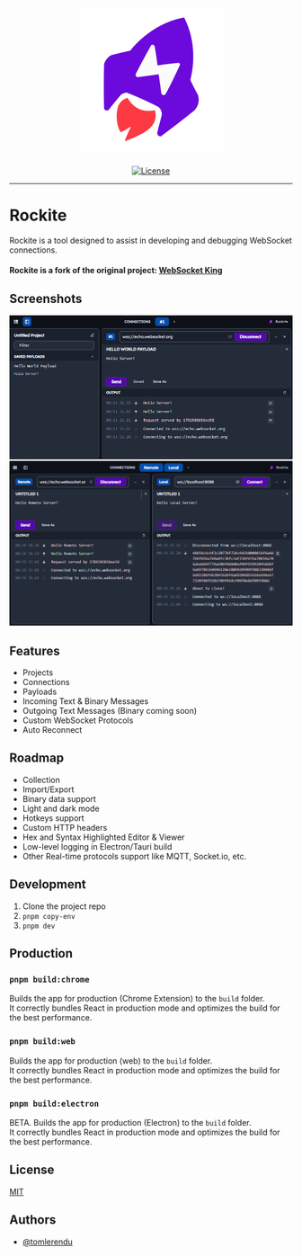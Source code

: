 <div align="center">
  <picture>
    <source media="(prefers-color-scheme: dark)" srcset="https://raw.githubusercontent.com/psyirius/rockite/master/images/rockite-dark.svg">
    <img alt="Rockite - Modern WebSockets Client" src="https://raw.githubusercontent.com/psyirius/rockite/master/images/rockite-light.svg" width="256px">
  </picture>
</div>

###

<div align="center">

[![License](https://img.shields.io/npm/l/nx.svg?style=flat-square)]()

</div>

<hr>

# Rockite

Rockite is a tool designed to assist in developing and debugging WebSocket connections.

#### Rockite is a fork of the original project: [WebSocket King](https://github.com/tomlerendu/Websocket-King)

## Screenshots

![Rockite - First Look](/images/screenshot-0.png)
![Rockite - Dual Pane](/images/screenshot-1.png)

## Features

- Projects
- Connections
- Payloads
- Incoming Text & Binary Messages
- Outgoing Text Messages (Binary coming soon)
- Custom WebSocket Protocols
- Auto Reconnect

## Roadmap

- Collection
- Import/Export
- Binary data support
- Light and dark mode
- Hotkeys support
- Custom HTTP headers
- Hex and Syntax Highlighted Editor & Viewer
- Low-level logging in Electron/Tauri build
- Other Real-time protocols support like MQTT, Socket.io, etc.

## Development

1. Clone the project repo
2. `pnpm copy-env`
3. `pnpm dev`

## Production

### `pnpm build:chrome`

Builds the app for production (Chrome Extension) to the `build` folder.<br />
It correctly bundles React in production mode and optimizes the build for the best performance.

### `pnpm build:web`

Builds the app for production (web) to the `build` folder.<br />
It correctly bundles React in production mode and optimizes the build for the best performance.

### `pnpm build:electron`

BETA. Builds the app for production (Electron) to the `build` folder.<br />
It correctly bundles React in production mode and optimizes the build for the best performance.

## License

[MIT](https://choosealicense.com/licenses/mit/)


## Authors

- [@tomlerendu](https://www.github.com/tomlerendu)

